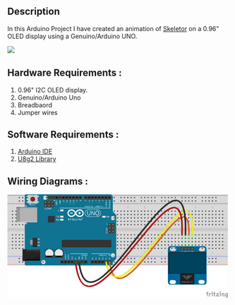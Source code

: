 ## Description
In this Arduino Project I have created an animation of [Skeletor](https://en.wikipedia.org/wiki/Skeletor) on a 0.96" OLED display using a Genuino/Arduino UNO.

<img src="final.png" width="500px">

## Hardware Requirements :
1. 0.96" I2C OLED display.
2. Genuino/Arduino Uno 
3. Breadbaord
4. Jumper wires

## Software Requirements : 
1. [Arduino IDE](https://www.arduino.cc/en/Main/Software)
2. [U8g2 Library](https://github.com/olikraus/u8g2)

## Wiring Diagrams : 
<img src="i2c-oled-arduino-uno_bb.png" width="500px">
